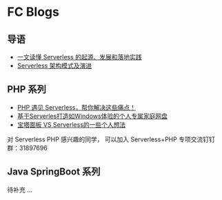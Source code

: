 # FC Blogs

## 导语
- [一文读懂 Serverless 的起源、发展和落地实践](./docs/一文读懂Serverless的起源、发展和落地实践.md)
- [Serverless 架构模式及演进](./docs/Serverless架构模式及演进.md)

## PHP 系列
- [PHP 遇见 Serverless，帮你解决这些痛点！](./docs/php/PHP遇见Serverless.md)
- [基于Serverles打造如Windows体验的个人专属家庭网盘](./docs/php/Serverless_Nas.md)
- [宝塔面板 VS Serverless的一些个人想法](./docs/php/宝塔面板-VS-Serverless.md)

对 Serverless PHP 感兴趣的同学， 可以加入 Serverless+PHP 专项交流钉钉群：31897696

## Java SpringBoot 系列
待补充 ...
